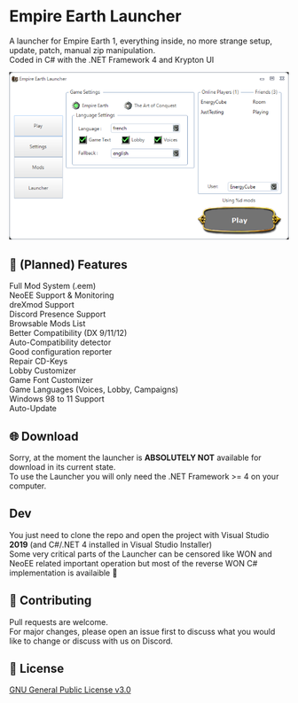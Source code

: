 # Empire Earth Launcher

A launcher for Empire Earth 1, everything inside, no more strange setup, update, patch, manual zip manipulation.\
Coded in C# with the .NET Framework 4 and Krypton UI

![image](https://github.com/EE-modders/Empire-Earth-Launcher/blob/main/EEL_MainScreen.png)

## 🧾 (Planned) Features
Full Mod System (.eem)\
NeoEE Support & Monitoring\
dreXmod Support\
Discord Presence Support\
Browsable Mods List  
Better Compatibility (DX 9/11/12)\
Auto-Compatibility detector\
Good configuration reporter\
Repair CD-Keys\
Lobby Customizer\
Game Font Customizer\
Game Languages (Voices, Lobby, Campaigns)\
Windows 98 to 11 Support\
Auto-Update

## 🌐 Download
Sorry, at the moment the launcher is **ABSOLUTELY NOT** available for download in its current state.\
To use the Launcher you will only need the .NET Framework >= 4 on your computer.

## Dev
You just need to clone the repo and open the project with Visual Studio **2019** (and C#/.NET 4 installed in Visual Studio Installer)\
Some very critical parts of the Launcher can be censored like WON and NeoEE related important operation but most of the reverse WON C# implementation is availaible 💪

## 🔨 Contributing
Pull requests are welcome.\
For major changes, please open an issue first to discuss what you would like to change or discuss with us on Discord.

## 📖 License
[GNU General Public License v3.0](https://github.com/EE-modders/Empire-Earth-Launcher/blob/main/LICENSE)